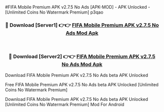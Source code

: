 #FIFA Mobile Premium APK v2.7.5 No Ads [APK-MOD] - APK Unlocked - [Unlimited Coins No Watermark Premium] p3qao



<div align="center">

<h3>🔴 Download [Server1] 👉👉 <a href="https://momento.my/?title=FIFA_Mobile_Premium_APK_v2.7.5_No_Ads">FIFA Mobile Premium APK v2.7.5 No Ads Mod Apk</a></h3><br>

<h3>🔴 Download [Server2] 👉👉 <a href="https://momento.my/?title=FIFA_Mobile_Premium_APK_v2.7.5_No_Ads">FIFA Mobile Premium APK v2.7.5 No Ads Mod Apk</a></h3>
</div>



Download FIFA Mobile Premium APK v2.7.5 No Ads beta APK Unlocked

Free FIFA Mobile Premium APK v2.7.5 No Ads beta APK Unlocked [Unlimited Coins No Watermark Premium]

Download FIFA Mobile Premium APK v2.7.5 No Ads beta APK Unlocked [Unlimited Coins No Watermark Premium] Mod For Android
